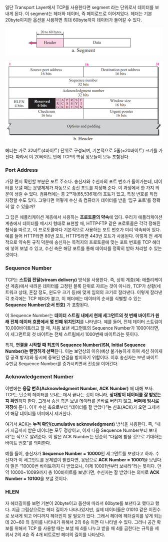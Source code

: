 일단 Transport Layer에서 TCP를 사용한다면 segment 라는 단위로서 데이터를 보내게 된다. 이 segment는 헤더와 데이터, 즉 페이로드로 이어져있다. 헤더는 기본 20byte이지만 옵션을 사용하면 최대 60byte까지 데이터가 들어갈 수 있다.

![](../images/Pasted%20image%2020250917005728.png)


![](../images/Pasted%20image%2020250917005804.png)

헤더는 가로 32비트(4바이트) 단위로 구성되며, 기본적으로 5줄(=20바이트) 크기를 가진다. 따라서 이 20바이트 안에 TCP의 핵심 정보들이 모두 포함된다.

### Port Address
가장 먼저 확인할 부분은 포트 주소다. 송신자와 수신자의 포트 번호가 들어가는데, 데이터를 보낼 때는 운영체제가 자동으로 송신 포트를 지정해 준다. 이 과정에서 한 가지 의문이 생길 수 있다. 컴퓨터에는 총 2¹⁶개(65,536개)의 포트가 있고, 특정 번호를 직접 지정할 수도 있다. 그렇다면 어떻게 수신 측 컴퓨터가 데이터를 받을 ‘입구 포트’를 정확히 알 수 있을까?

그 답은 애플리케이션 계층에서 사용하는 **프로토콜의 약속**에 있다. 우리가 애플리케이션 계층에서 데이터를 메시지 형태로 표현할 때, HTTP·FTP 같은 프로토콜은 각각 정해진 형식을 따르고, 이 프로토콜마다 기본적으로 사용하는 포트 번호가 미리 약속되어 있다. 예를 들어 HTTP라면 80번 포트, HTTPS라면 443번 포트가 사용된다. 이렇게 전 세계적으로 약속된 규칙 덕분에 송신자는 목적지의 프로토콜에 맞는 포트 번호를 TCP 헤더에 넣어 보낼 수 있고, 수신 측은 해당 포트를 통해 데이터를 정확히 받아 처리할 수 있는 것이다.

### Sequence Number
TCP는 **스트림 전달(stream delivery)** 방식을 사용한다. 즉, 상위 계층(예: 애플리케이션 계층)에서 내려온 데이터를 고정된 블록 단위로 자르는 것이 아니라, TCP가 상황(네트워크 상태, 혼잡 정도, 윈도우 크기 등)에 맞게 임의의 크기로 잘라낸다. 이렇게 잘라낸 각 조각에는 TCP 헤더가 붙고, 이 헤더에는 데이터의 순서를 식별할 수 있는 **Sequence Number(순서 번호)** 가 포함된다.

이 Sequence Number는 **데이터 스트림 내에서 현재 세그먼트의 첫 번째 바이트가 원래 전체 데이터 흐름에서 몇 번째 위치인지**를 나타낸다. 예를 들어, 전체 데이터 스트림이 10,000바이트라고 할 때, 처음 보낸 세그먼트의 Sequence Number가 1000이라면, 이 세그먼트의 첫 바이트는 전체 스트림에서 1000번째 바이트라는 뜻이다.

특히, **연결을 시작할 때 최초의 Sequence Number(ISN, Initial Sequence Number)는 랜덤하게 선택**된다. 이는 보안상의 이유(예상 불가능하게 하여 세션 하이재킹 공격 방지)와 동시에 중복된 연결을 방지하기 위함이다. 이후 송신자는 보낸 바이트 수만큼 Sequence Number를 증가시키면서 전송을 이어간다.

### Acknowledgement Number
이번에는 **응답 번호(Acknowledgment Number, ACK Number)** 에 대해 보자.
TCP는 단순히 데이터를 보내는 데서 끝나는 것이 아니라, **상대방이 데이터를 잘 받았는지 확인**까지 한다. 그래서 송신 측은 보낸 데이터를 곧바로 버리지 않고, **버퍼에 임시로 저장**해 둔다. 이후 수신 측으로부터 “데이터를 잘 받았다”는 신호(ACK)가 오면 그제서야 해당 데이터를 버퍼에서 제거한다.

여기서 ACK는 **누적 확인(cumulative acknowledgment)** 방식을 사용한다. 즉, “내가 지금까지 받은 데이터는 모두 정상이고, 이제 다음 Sequence Number부터 보내라”는 식으로 알려준다. 이 말은 ACK Number는 단순히 “다음에 받을 것으로 기대하는 바이트 번호”를 의미한다. 

예를 들어, 송신자가 **Sequence Number = 10000**인 세그먼트를 보냈다고 하자. 수신자가 이 세그먼트를 문제없이 받았다면, 응답으로 **ACK Number = 10001**을 보낸다. 이 말은 “10000번 바이트까지 다 받았으니, 이제 10001번부터 보내라”라는 뜻이다. 만약 10000~10099까지 총 100바이트를 보냈다면, 수신자는 잘 받았다는 의미로 **ACK Number = 10100**을 보낼 것이다.

### HLEN
자 헤더길이를 보면 기본이 20byte이고 옵션에 따라서 60byte를 보낸다고 했다고 했다. 지금 그림상으로는  헤더 길이가 나타나있지만, 실제 데이터들은 01010 같은 이진수로 보내게 되고 어디까지 헤더인지 알 필요가 있다. 그래서 헤더에 헤더길이를 넣게 되는데 20~60 의 길이를 나타내기 위해서 2의 6승 이면 다 나타낼 수 있다. 그러나 공간 확보를 위해서 TCP 를 사용할 때는 보낼 때 4를 나누고 받을 때 4를 곱한다는 규칙을 세위서 2의 4승 즉 4개 비트로만 헤더의 길이를 나타냈다. 